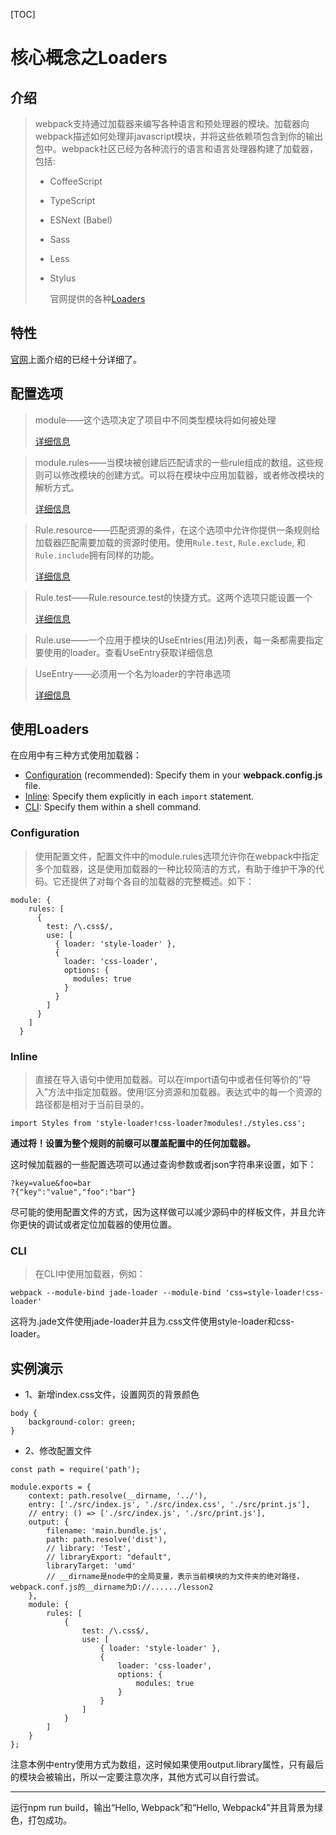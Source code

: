 [TOC]

# 核心概念之Loaders



## 介绍

> ​	webpack支持通过加载器来编写各种语言和预处理器的模块。加载器向webpack描述如何处理非javascript模块，并将这些依赖项包含到你的输出包中。webpack社区已经为各种流行的语言和语言处理器构建了加载器，包括:
>
> - CoffeeScript
> - TypeScript
> - ESNext (Babel)
> - Sass
> - Less
> - Stylus  
>
>   官网提供的各种[Loaders](https://webpack.js.org/loaders/)



## 特性

[官网](https://webpack.js.org/concepts/loaders/)上面介绍的已经十分详细了。



## 配置选项

> module——这个选项决定了项目中不同类型模块将如何被处理
>
> [详细信息](https://webpack.js.org/configuration/module/)

> module.rules——当模块被创建后匹配请求的一些rule组成的数组。这些规则可以修改模块的创建方式。可以将在模块中应用加载器，或者修改模块的解析方式。
>
> [详细信息](https://webpack.js.org/configuration/module/#module-rules)

> Rule.resource——匹配资源的条件，在这个选项中允许你提供一条规则给加载器匹配需要加载的资源时使用。使用`Rule.test`, `Rule.exclude`, 和`Rule.include`拥有同样的功能。
>
> [详细信息](https://webpack.js.org/configuration/module/#rule-resource)

> Rule.test——Rule.resource.test的快捷方式。这两个选项只能设置一个
>
> [详细信息](https://webpack.js.org/configuration/module/#rule-test)

> Rule.use——一个应用于模块的UseEntries(用法)列表，每一条都需要指定要使用的loader。查看UseEntry获取详细信息

> UseEntry——必须用一个名为loader的字符串选项
>
> [详细信息](https://webpack.js.org/configuration/module/#useentry)



## 使用Loaders

在应用中有三种方式使用加载器：

- [Configuration](https://webpack.js.org/concepts/loaders/#configuration) (recommended): Specify them in your **webpack.config.js** file.
- [Inline](https://webpack.js.org/concepts/loaders/#inline): Specify them explicitly in each `import` statement.
- [CLI](https://webpack.js.org/concepts/loaders/#cli): Specify them within a shell command.

### Configuration

> 使用配置文件，配置文件中的module.rules选项允许你在webpack中指定多个加载器，这是使用加载器的一种比较简洁的方式，有助于维护干净的代码。它还提供了对每个各自的加载器的完整概述。如下：

```
module: {
    rules: [
      {
        test: /\.css$/,
        use: [
          { loader: 'style-loader' },
          {
            loader: 'css-loader',
            options: {
              modules: true
            }
          }
        ]
      }
    ]
  }
```

### Inline

> 直接在导入语句中使用加载器。可以在import语句中或者任何等价的“导入”方法中指定加载器。使用!区分资源和加载器。表达式中的每一个资源的路径都是相对于当前目录的。

```
import Styles from 'style-loader!css-loader?modules!./styles.css';
```

**通过将！设置为整个规则的前缀可以覆盖配置中的任何加载器。**

这时候加载器的一些配置选项可以通过查询参数或者json字符串来设置，如下：

```
?key=value&foo=bar
?{"key":"value","foo":"bar"}
```

尽可能的使用配置文件的方式，因为这样做可以减少源码中的样板文件，并且允许你更快的调试或者定位加载器的使用位置。

### CLI

> 在CLI中使用加载器，例如：

```
webpack --module-bind jade-loader --module-bind 'css=style-loader!css-loader'
```

这将为.jade文件使用jade-loader并且为.css文件使用style-loader和css-loader。



## 实例演示

- 1、新增index.css文件，设置网页的背景颜色

```
body {
    background-color: green;
}
```

- 2、修改配置文件

```
const path = require('path');

module.exports = {
    context: path.resolve(__dirname, '../'),
    entry: ['./src/index.js', './src/index.css', './src/print.js'],
    // entry: () => ['./src/index.js', './src/print.js'],
    output: {
        filename: 'main.bundle.js',
        path: path.resolve('dist'),
        // library: 'Test',
        // libraryExport: "default",
        libraryTarget: 'umd'
        // __dirname是node中的全局变量，表示当前模块的为文件夹的绝对路径，webpack.conf.js的__dirname为D://....../lesson2
    },
    module: {
        rules: [
            {
                test: /\.css$/,
                use: [
                    { loader: 'style-loader' },
                    {
                        loader: 'css-loader',
                        options: {
                            modules: true
                        }
                    }
                ]
            }
        ]
    }
};
```

注意本例中entry使用方式为数组，这时候如果使用output.library属性，只有最后的模块会被输出，所以一定要注意次序，其他方式可以自行尝试。

------

运行npm run build，输出“Hello, Webpack”和“Hello, Webpack4”并且背景为绿色，打包成功。
